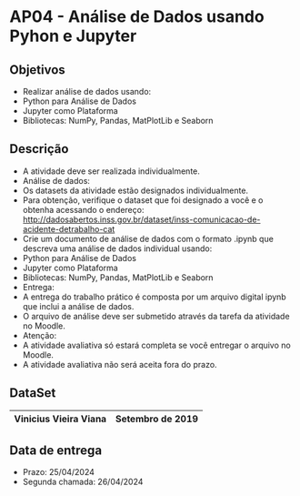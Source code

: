 # AP04 - Análise de Dados usando Pyhon e Jupyter
## Objetivos
- Realizar análise de dados usando:
- Python para Análise de Dados
- Jupyter como Plataforma
- Bibliotecas: NumPy, Pandas, MatPlotLib e Seaborn
## Descrição
- A atividade deve ser realizada individualmente.
- Análise de dados:
- Os datasets da atividade estão designados individualmente.
- Para obtenção, verifique o dataset que foi designado a você e o obtenha acessando o endereço: http://dadosabertos.inss.gov.br/dataset/inss-comunicacao-de-acidente-detrabalho-cat
- Crie um documento de análise de dados com o formato .ipynb que descreva uma análise
de dados individual usando:
- Python para Análise de Dados
- Jupyter como Plataforma
- Bibliotecas: NumPy, Pandas, MatPlotLib e Seaborn
- Entrega:
- A entrega do trabalho prático é composta por um arquivo digital ipynb que inclui a análise de dados.
- O arquivo de análise deve ser submetido através da tarefa da atividade no Moodle.
- Atenção:
- A atividade avaliativa só estará completa se você entregar o arquivo no Moodle.
- A atividade avaliativa não será aceita fora do prazo.
## DataSet
|Vinicius Vieira Viana| Setembro de 2019|
|---|---|
## Data de entrega
- Prazo: 25/04/2024
- Segunda chamada: 26/04/2024